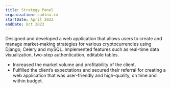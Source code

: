 ```yaml
---
title: Strategy Panel
organization: cadinu.io
startDate: April 2022
endDate: Oct 2023
---
```


Designed and developed a web application that allows users to create and manage market-making strategies for various cryptocurrencies using Django, Celery and mySQL. Implemented features such as real-time data visualization, two-step authentication, editable tables.

- Increased the market volume and profitability of the client.
- Fulfilled the client’s expectations and secured their referral for creating a web application that was user-friendly and high-quality, on time and within budget.
